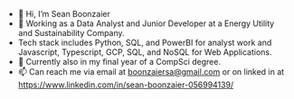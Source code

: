 - 👋 Hi, I’m Sean Boonzaier
- 👀 Working as a Data Analyst and Junior Developer at a Energy Utility and Sustainability Company.
- Tech stack includes Python, SQL, and PowerBI for analyst work and Javascript, Typescript, GCP, SQL, and NoSQL for Web Applications.
- 🌱 Currently also in my final year of a CompSci degree.
- 📫 Can reach me via email at boonzaiersa@gmail.com or on linked in at https://www.linkedin.com/in/sean-boonzaier-056994139/

<!---
SKYWVRD/SKYWVRD is a ✨ special ✨ repository because its `README.md` (this file) appears on your GitHub profile.
You can click the Preview link to take a look at your changes.
--->
